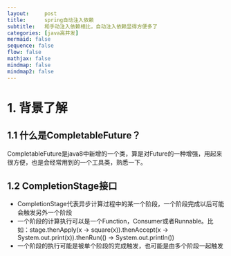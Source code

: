 ```yaml
---
layout:     post
title:      spring自动注入依赖
subtitle:   和手动注入依赖相比，自动注入依赖显得方便多了
categories: [java高并发]
mermaid: false
sequence: false
flow: false
mathjax: false
mindmap: false
mindmap2: false
---
```


# 1. 背景了解
## 1.1 什么是CompletableFuture？
CompletableFuture是java8中新增的一个类，算是对Future的一种增强，用起来很方便，也是会经常用到的一个工具类，熟悉一下。

## 1.2 CompletionStage接口
- CompletionStage代表异步计算过程中的某一个阶段，一个阶段完成以后可能会触发另外一个阶段
- 一个阶段的计算执行可以是一个Function，Consumer或者Runnable。比如：stage.thenApply(x -> square(x)).thenAccept(x -> System.out.print(x)).thenRun(() -> System.out.println())
- 一个阶段的执行可能是被单个阶段的完成触发，也可能是由多个阶段一起触发
